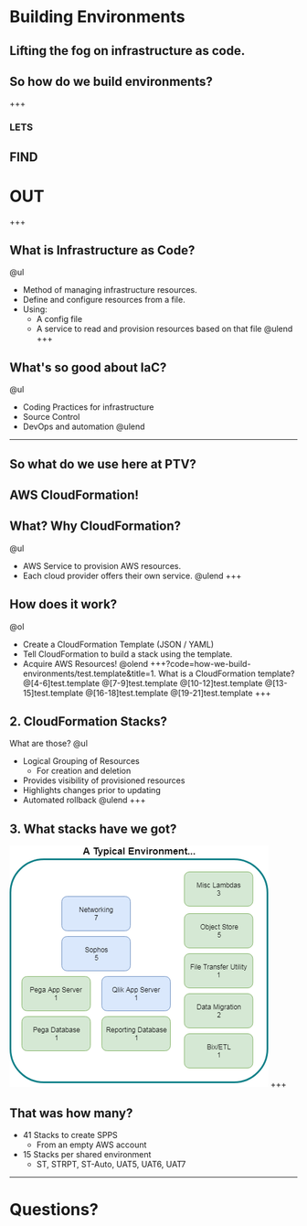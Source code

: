 [comment]: <> (https://gitpitch.com/willstobo/spps-brownbags/master?p=how-we-build-environments)
# Building Environments
Lifting the fog on infrastructure as code.
---
## So how do we build environments? 
+++
### LETS
## FIND
# OUT
+++
## What is Infrastructure as Code?
@ul
- Method of managing infrastructure resources.
- Define and configure resources from a file.
- Using:
    - A config file 
    - A service to read and provision resources based on that file 
@ulend
+++
## What's so good about IaC? 
@ul
- Coding Practices for infrastructure
- Source Control
- DevOps and automation
@ulend
---
## So what do we use here at PTV?
AWS CloudFormation!
---
## What? Why CloudFormation?
@ul
- AWS Service to provision AWS resources.
- Each cloud provider offers their own service.
@ulend
+++
## How does it work?
@ol
- Create a CloudFormation Template (JSON / YAML)
- Tell CloudFormation to build a stack using the template.
- Acquire AWS Resources!
@olend
+++?code=how-we-build-environments/test.template&title=1. What is a CloudFormation template?
@[4-6]test.template
@[7-9]test.template
@[10-12]test.template
@[13-15]test.template
@[16-18]test.template
@[19-21]test.template
+++
## 2. CloudFormation Stacks? 
What are those?
@ul
- Logical Grouping of Resources
    - For creation and deletion 
- Provides visibility of provisioned resources
- Highlights changes prior to updating
- Automated rollback
@ulend
+++
## 3. What stacks have we got?
![Environments for days](how-we-build-environments/ProdEnvStacks.png)
+++
## That was how many?
- 41 Stacks to create SPPS
    - From an empty AWS account
- 15 Stacks per shared environment 
    - ST, STRPT, ST-Auto, UAT5, UAT6, UAT7
---
# Questions?

